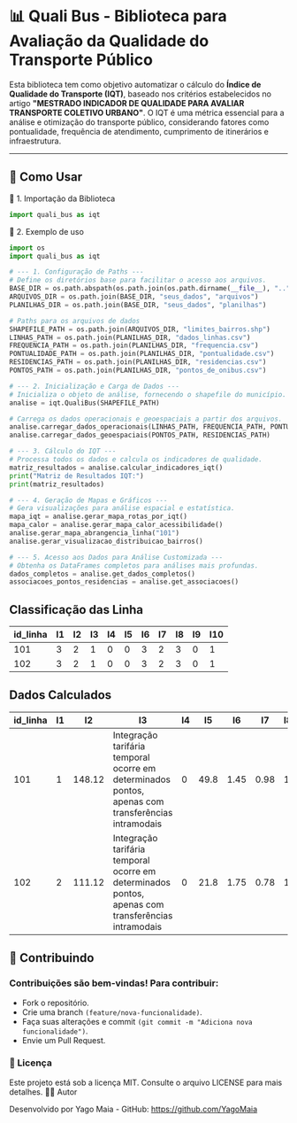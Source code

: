 # 📊 Quali Bus - Biblioteca para Avaliação da Qualidade do Transporte Público

Esta biblioteca tem como objetivo automatizar o cálculo do **Índice de Qualidade do Transporte (IQT)**, baseado nos critérios estabelecidos no artigo **"MESTRADO INDICADOR DE QUALIDADE PARA AVALIAR TRANSPORTE COLETIVO URBANO"**. O IQT é uma métrica essencial para a análise e otimização do transporte público, considerando fatores como pontualidade, frequência de atendimento, cumprimento de itinerários e infraestrutura.

---

## 🚀 Como Usar

🔹 1. Importação da Biblioteca

```python
import quali_bus as iqt
```

🔹 2. Exemplo de uso

```python
import os
import quali_bus as iqt

# --- 1. Configuração de Paths ---
# Define os diretórios base para facilitar o acesso aos arquivos.
BASE_DIR = os.path.abspath(os.path.join(os.path.dirname(__file__), ".."))
ARQUIVOS_DIR = os.path.join(BASE_DIR, "seus_dados", "arquivos")
PLANILHAS_DIR = os.path.join(BASE_DIR, "seus_dados", "planilhas")

# Paths para os arquivos de dados
SHAPEFILE_PATH = os.path.join(ARQUIVOS_DIR, "limites_bairros.shp")
LINHAS_PATH = os.path.join(PLANILHAS_DIR, "dados_linhas.csv")
FREQUENCIA_PATH = os.path.join(PLANILHAS_DIR, "frequencia.csv")
PONTUALIDADE_PATH = os.path.join(PLANILHAS_DIR, "pontualidade.csv")
RESIDENCIAS_PATH = os.path.join(PLANILHAS_DIR, "residencias.csv")
PONTOS_PATH = os.path.join(PLANILHAS_DIR, "pontos_de_onibus.csv")

# --- 2. Inicialização e Carga de Dados ---
# Inicializa o objeto de análise, fornecendo o shapefile do município.
analise = iqt.QualiBus(SHAPEFILE_PATH)

# Carrega os dados operacionais e geoespaciais a partir dos arquivos.
analise.carregar_dados_operacionais(LINHAS_PATH, FREQUENCIA_PATH, PONTUALIDADE_PATH)
analise.carregar_dados_geoespaciais(PONTOS_PATH, RESIDENCIAS_PATH)

# --- 3. Cálculo do IQT ---
# Processa todos os dados e calcula os indicadores de qualidade.
matriz_resultados = analise.calcular_indicadores_iqt()
print("Matriz de Resultados IQT:")
print(matriz_resultados)

# --- 4. Geração de Mapas e Gráficos ---
# Gera visualizações para análise espacial e estatística.
mapa_iqt = analise.gerar_mapa_rotas_por_iqt()
mapa_calor = analise.gerar_mapa_calor_acessibilidade()
analise.gerar_mapa_abrangencia_linha("101") 
analise.gerar_visualizacao_distribuicao_bairros()

# --- 5. Acesso aos Dados para Análise Customizada ---
# Obtenha os DataFrames completos para análises mais profundas.
dados_completos = analise.get_dados_completos()
associacoes_pontos_residencias = analise.get_associacoes()
```

## Classificação das Linha

| id_linha | I1  | I2  | I3  | I4  | I5  | I6  | I7  | I8  | I9  | I10 |
| -------- | --- | --- | --- | --- | --- | --- | --- | --- | --- | --- |
| 101      | 3   | 2   | 1   | 0   | 0   | 3   | 2   | 3   | 0   | 1   |
| 102      | 3   | 2   | 1   | 0   | 0   | 3   | 2   | 3   | 0   | 1   |

## Dados Calculados

| id_linha | I1  | I2     | I3                                                                                                 | I4  | I5   | I6   | I7   | I8  | I9                                                   | I10                           |
| -------- | --- | ------ | -------------------------------------------------------------------------------------------------- | --- | ---- | ---- | ---- | --- | ---------------------------------------------------- | ----------------------------- |
| 101      | 1   | 148.12 | Integração tarifária temporal ocorre em determinados pontos, apenas com transferências intramodais | 0   | 49.8 | 1.45 | 0.98 | 1   | Possuir informações em site e aplicativo atualizados | Aumento equivalente ao índice |
| 102      | 2   | 111.12 | Integração tarifária temporal ocorre em determinados pontos, apenas com transferências intramodais | 0   | 21.8 | 1.75 | 0.78 | 1   | Possuir informações em site e aplicativo atualizados | Aumento equivalente ao índice |

## 🤝 Contribuindo

### Contribuições são bem-vindas! Para contribuir:

- Fork o repositório.
- Crie uma branch `(feature/nova-funcionalidade)`.
- Faça suas alterações e commit `(git commit -m "Adiciona nova funcionalidade")`.
- Envie um Pull Request.

### 📜 Licença

Este projeto está sob a licença MIT. Consulte o arquivo LICENSE para mais detalhes.
👨‍💻 Autor

Desenvolvido por Yago Maia - GitHub: https://github.com/YagoMaia
